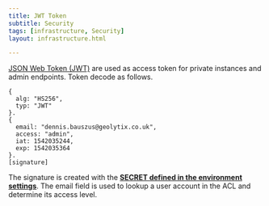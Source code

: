 ```yaml
---
title: JWT Token
subtitle: Security
tags: [infrastructure, Security]
layout: infrastructure.html

---
```


[JSON Web Token \(JWT\)](https://jwt.io/) are used as access token for private instances and admin endpoints. Token decode as follows.

```text
{
  alg: "HS256",
  typ: "JWT"
}.
{
  email: "dennis.bauszus@geolytix.co.uk",
  access: "admin",
  iat: 1542035244,
  exp: 1542035364
}.
[signature]
```

The signature is created with the [**SECRET defined in the environment settings**](../../environment-settings/access-control.md). The email field is used to lookup a user account in the ACL and determine its access level.